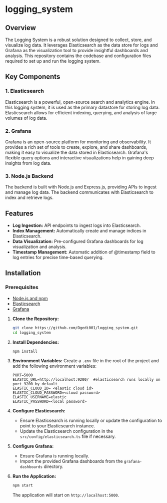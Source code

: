 # logging_system

## Overview
The Logging System is a robust solution designed to collect, store, and visualize log data. It leverages Elasticsearch as the data store for logs and Grafana as the visualization tool to provide insightful dashboards and analysis. This repository contains the codebase and configuration files required to set up and run the logging system.

## Key Components
### 1. Elasticsearch
Elasticsearch is a powerful, open-source search and analytics engine. In this logging system, it is used as the primary datastore for storing log data. Elasticsearch allows for efficient indexing, querying, and analysis of large volumes of log data.

### 2. Grafana
Grafana is an open-source platform for monitoring and observability. It provides a rich set of tools to create, explore, and share dashboards, making it easy to visualize the data stored in Elasticsearch. Grafana's flexible query options and interactive visualizations help in gaining deep insights from log data.

### 3. Node.js Backend
The backend is built with Node.js and Express.js, providing APIs to ingest and manage log data. The backend communicates with Elasticsearch to index and retrieve logs.

## Features

 - **Log Ingestion:** API endpoints to ingest logs into Elasticsearch.
 - **Index Management:** Automatically create and manage indices in Elasticsearch.
 - **Data Visualization:** Pre-configured Grafana dashboards for log visualization and analysis.
 - **Timestamp Management:** Automatic addition of @timestamp field to log entries for precise time-based querying.

## Installation


### Prerequisites
- [Node.js and npm](https://nodejs.org/)
- [Elasticsearch](https://www.elastic.co/guide/en/elasticsearch/reference/8.13/setup.html)
- [Grafana](https://grafana.com/docs/grafana/latest/)


1. **Clone the Repository:**
    ```sh
    git clone https://github.com/Ogedi001/logging_system.git
    cd logging_system
    ```

2. **Install Dependencies:**
    ```sh
    npm install
    ```

3. **Environment Variables:**
    Create a `.env` file in the root of the project and add the following environment variables:
    ```env
    PORT=5000
    ELASTIC_URL=http://localhost:9200/  #elasticsearch runs locally on port 9200 by default
    ELASTIC_CLOUD_ID= <elastic cloud id>
    ELASTIC_CLOUD_PASSWORD=<cloud password>
    ELASTIC_USERNAME=elastic
    ELASTIC_PASSWORD=<local password> 
    ```

4. **Configure Elasticsearch:**
    - Ensure Elasticsearch is running locally or update the configuration to point to your Elasticsearch instance.
    - Update the Elasticsearch configuration in the `src/config/elasticsearch.ts` file if necessary.

5. **Configure Grafana:**
    - Ensure Grafana is running locally.
    - Import the provided Grafana dashboards from the `grafana-dashboards` directory.

6. **Run the Application:**
    ```sh
    npm start
    ```

    The application will start on `http://localhost:5000`.
